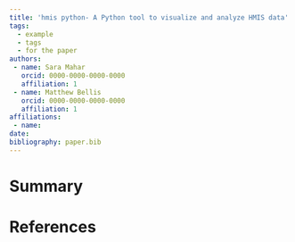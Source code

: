 ```yaml
---
title: 'hmis python- A Python tool to visualize and analyze HMIS data'
tags:
  - example
  - tags
  - for the paper
authors:
 - name: Sara Mahar
   orcid: 0000-0000-0000-0000
   affiliation: 1
 - name: Matthew Bellis
   orcid: 0000-0000-0000-0000
   affiliation: 1
affiliations:
 - name: 
date: 
bibliography: paper.bib
---
```



# Summary


# References